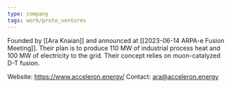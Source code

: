 ```yaml
---
type: company
tags: work/proto_ventures
---
```

Founded by [[Ara Knaian]] and announced at [[2023-06-14 ARPA-e Fusion Meeting]]. Their plan is to produce 110 MW of industrial process heat and 100 MW of electricity to the grid. Their concept relies on muon-catalyzed D-T fusion.

Website: https://www.acceleron.energy/
Contact: ara@acceleron.energy